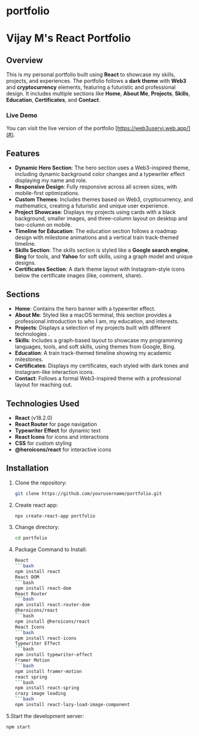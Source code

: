 # portfolio

# Vijay M's React Portfolio

## Overview
This is my personal portfolio built using **React** to showcase my skills, projects, and experiences. The portfolio follows a **dark theme** with **Web3** and **cryptocurrency** elements, featuring a futuristic and professional design. It includes multiple sections like **Home**, **About Me**, **Projects**, **Skills**, **Education**, **Certificates**, and **Contact**.

### Live Demo
You can visit the live version of the portfolio [https://web3uservj.web.app/](#).

## Features
- **Dynamic Hero Section**: The hero section uses a Web3-inspired theme, including dynamic background color changes and a typewriter effect displaying my name and role. 
- **Responsive Design**: Fully responsive across all screen sizes, with mobile-first optimizations.
- **Custom Themes**: Includes themes based on Web3, cryptocurrency, and mathematics, creating a futuristic and unique user experience.
- **Project Showcase**: Displays my projects using cards with a black background, smaller images, and three-column layout on desktop and two-column on mobile. 
- **Timeline for Education**: The education section follows a roadmap design with milestone animations and a vertical train track-themed timeline.
- **Skills Section**: The skills section is styled like a **Google search engine**, **Bing** for tools, and **Yahoo** for soft skills, using a graph model and unique designs.
- **Certificates Section**: A dark theme layout with Instagram-style icons below the certificate images (like, comment, share).

## Sections
- **Home**: Contains the hero banner with a typewriter effect.
- **About Me**: Styled like a macOS terminal, this section provides a professional introduction to who I am, my education, and interests.
- **Projects**: Displays a selection of my projects built with different technologies .
- **Skills**: Includes a graph-based layout to showcase my programming languages, tools, and soft skills, using themes from Google, Bing.
- **Education**: A train track-themed timeline showing my academic milestones.
- **Certificates**: Displays my certificates, each styled with dark tones and Instagram-like interaction icons.
- **Contact**: Follows a formal Web3-inspired theme with a professional layout for reaching out.

## Technologies Used
- **React** (v18.2.0)
- **React Router** for page navigation
- **Typewriter Effect** for dynamic text
- **React Icons** for icons and interactions
- **CSS** for custom styling
- **@heroicons/react** for interactive icons

## Installation

1. Clone the repository:
   ```bash
   git clone https://github.com/yourusername/portfolio.git

2. Create react app:
     ```bash
     npx create-react-app portfolio

3. Change directory:
   ```bash
   cd portfolio

4. Package Command to Install:
     ```bash
    React
    ```bash
     npm install react
    React DOM
    ```bash
     npm install react-dom
    React Router
    ```bash
     npm install react-router-dom
    @heroicons/react
    ```bash
     npm install @heroicons/react
    React Icons
    ```bash
     npm install react-icons
    Typewriter Effect
     ```bash
     npm install typewriter-effect
     Framer Motion
     ```bash
     npm install framer-motion
     react spring
     ```bash
     npm install react-spring
     crazy image loading
     ```bash
     npm install react-lazy-load-image-component


5.Start the development server:
 ```bash
npm start
